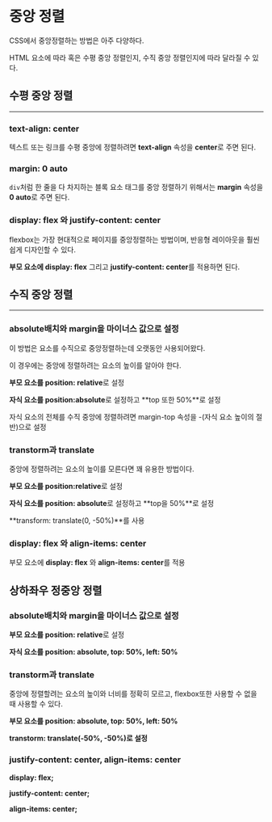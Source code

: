 # 중앙 정렬

CSS에서 중앙정렬하는 방법은 아주 다양하다.

HTML 요소에 따라 혹은 수평 중앙 정렬인지, 수직 중앙 정렬인지에 따라 달라질 수 있다.

## 수평 중앙 정렬

---

### text-align: center

텍스트 또는 링크를 수평 중앙에 정렬하려면 **text-align** 속성을 **center**로 주면 된다.

### margin: 0 auto

`div`처럼 한 줄을 다 차지하는 블록 요소 태그를 중앙 정렬하기 위해서는 **margin** 속성을 **0 auto**로 주면 된다.

### display: flex 와 justify-content: center

flexbox는 가장 현대적으로 페이지를 중앙정렬하는 방법이며, 반응형 레이아웃을 훨씬 쉽게 디자인할 수 있다.

**부모 요소에 display: flex** 그리고 **justify-content: center**를 적용하면 된다.

## 수직 중앙 정렬

---

### absolute배치와 margin을 마이너스 값으로 설정

이 방법은 요소를 수직으로 중앙정렬하는데 오랫동안 사용되어왔다.

이 경우에는 중앙에 정렬하려는 요소의 높이를 알아야 한다.

**부모 요소를 position: relative**로 설정

**자식 요소를 position:absolute**로 설정하고 **top 또한 50%**로 설정

자식 요소의 전체를 수직 중앙에 정렬하려면 margin-top 속성을 -(자식 요소 높이의 절반)으로 설정

### transtorm과 translate

중앙에 정렬하려는 요소의 높이를 모른다면 꽤 유용한 방법이다.

**부모 요소를 position:relative**로 설정

**자식 요소를 position: absolute**로 설정하고 **top을 50%**로 설정

**transform: translate(0, -50%)**를 사용

### display: flex 와 align-items: center

부모 요소에 **display: flex** 와 **align-items: center**를 적용

## 상하좌우 정중앙 정렬

### absolute배치와 margin을 마이너스 값으로 설정

**부모 요소를 position: relative**로 설정

**자식 요소를 position: absolute, top: 50%, left: 50%**

### transtorm과 translate

중앙에 정렬할려는 요소의 높이와 너비를 정확히 모르고, flexbox또한 사용할 수 없을 때 사용할 수 있다.

**부모 요소를 position: absolute, top: 50%, left: 50%**

**transtorm: translate(-50%, -50%)로 설정**

### justify-content: center, align-items: center

**display: flex;**

**justify-content: center;**

**align-items: center;**
